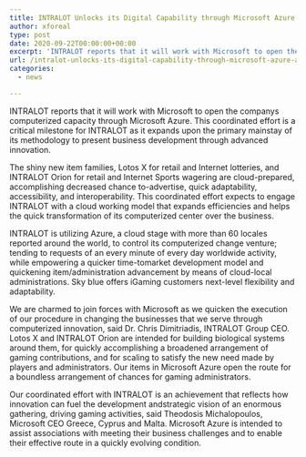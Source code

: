 ```yaml
---
title: INTRALOT Unlocks its Digital Capability through Microsoft Azure and Collaboration with Microsoft
author: xforeal 
type: post
date: 2020-09-22T00:00:00+00:00
excerpt: 'INTRALOT reports that it will work with Microsoft to open the companys computerized capacity through Microsoft Azure '
url: /intralot-unlocks-its-digital-capability-through-microsoft-azure-and-collaboration-with-microsoft/
categories:
  - news

---
```

INTRALOT reports that it will work with Microsoft to open the companys computerized capacity through Microsoft Azure. This coordinated effort is a critical milestone for INTRALOT as it expands upon the primary mainstay of its methodology to present business development through advanced innovation. 

The shiny new item families, Lotos X for retail and Internet lotteries, and INTRALOT Orion for retail and Internet Sports wagering are cloud-prepared, accomplishing decreased chance to-advertise, quick adaptability, accessibility, and interoperability. This coordinated effort expects to engage INTRALOT with a cloud working model that expands efficiencies and helps the quick transformation of its computerized center over the business. 

INTRALOT is utilizing Azure, a cloud stage with more than 60 locales reported around the world, to control its computerized change venture; tending to requests of an every minute of every day worldwide activity, while empowering a quicker time-tomarket development model and quickening item/administration advancement by means of cloud-local administrations. Sky blue offers iGaming customers next-level flexibility and adaptability. 

We are charmed to join forces with Microsoft as we quicken the execution of our procedure in changing the businesses that we serve through computerized innovation, said Dr. Chris Dimitriadis, INTRALOT Group CEO. Lotos X and INTRALOT Orion are intended for building biological systems around them, for quickly accomplishing a broadened arrangement of gaming contributions, and for scaling to satisfy the new need made by players and administrators. Our items in Microsoft Azure open the route for a boundless arrangement of chances for gaming administrators. 

Our coordinated effort with INTRALOT is an achievement that reflects how innovation can fuel the development andstrategic vision of an enormous gathering, driving gaming activities, said Theodosis Michalopoulos, Microsoft CEO Greece, Cyprus and Malta. Microsoft Azure is intended to assist associations with meeting their business challenges and to enable their effective route in a quickly evolving condition.